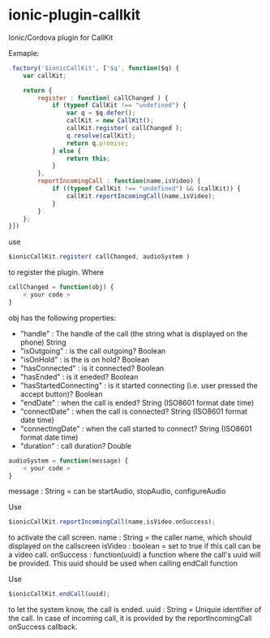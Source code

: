 # ionic-plugin-callkit
Ionic/Cordova plugin for CallKit

Exmaple:

```javascript
.factory('$ionicCallKit', ['$q', function($q) {
	var callKit;

	return {
		register : function( callChanged ) {
			if (typeof CallKit !== "undefined") {
				var q = $q.defer();
				callKit = new CallKit();
				callKit.register( callChanged );
				q.resolve(callKit);
				return q.promise;
			} else {
				return this;
			}
		},
		reportIncomingCall : function(name,isVideo) {
			if ((typeof CallKit !== "undefined") && (callKit)) {
				callKit.reportIncomingCall(name,isVideo);
			}
		}
	};
}])
```

use

```javascript
$ionicCallKit.register( callChanged, audioSystem )
```

to register the plugin. Where

```javascript
callChanged = function(obj) {
	< your code >
}
```

obj has the following properties:
* "handle" : The handle of the call (the string what is displayed on the phone) String
* "isOutgoing" : is the call outgoing? Boolean
* "isOnHold" : is the is on hold? Boolean
* "hasConnected" : is it connected? Boolean
* "hasEnded" : is it eneded? Boolean
* "hasStartedConnecting" : is it started connecting (i.e. user pressed the accept button)? Boolean
* "endDate" : when the call is ended? String (ISO8601 format date time)
* "connectDate" : when the call is connected? String (ISO8601 format date time)
* "connectingDate" : when the call started to connect? String (ISO8601 format date time)
* "duration" : call duration? Double

```javascript
audioSystem = function(message) {
	< your code >
}
```
message : String = can be startAudio, stopAudio, configureAudio

Use 

```javascript
$ionicCallKit.reportIncomingCall(name,isVideo,onSuccess);
```

to activate the call screen.
name : String = the caller name, which should displayed on the callscreen
isVideo : boolean = set to true if this call can be a video call.
onSuccess : function(uuid) a function where the call's uuid will be provided. This uuid should be used when calling endCall function

Use

```javascript
$ionicCallKit.endCall(uuid);
```

to let the system know, the call is ended.
uuid : String = Uniquie identifier of the call. In case of incoming call, it is provided by the reportIncomingCall onSuccess callback.